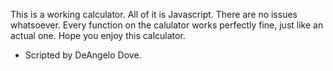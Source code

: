 This is a working calculator.
All of it is Javascript.
There are no issues whatsoever.
Every function on the calulator works perfectly fine, just like an actual one.
Hope you enjoy this calculator.
- Scripted by DeAngelo Dove.
